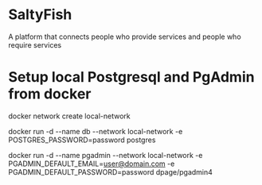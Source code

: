 # SaltyFish
A platform that connects people who provide services and people who require services

# Setup local Postgresql and PgAdmin from docker
docker network create local-network

docker run -d --name db --network local-network -e POSTGRES_PASSWORD=password postgres

docker run -d --name pgadmin --network local-network -e PGADMIN_DEFAULT_EMAIL=user@domain.com -e PGADMIN_DEFAULT_PASSWORD=password dpage/pgadmin4